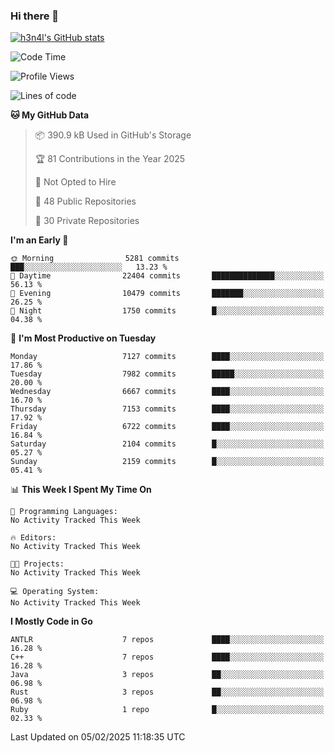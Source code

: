 ### Hi there 👋

[![h3n4l's GitHub stats](https://github-readme-stats.vercel.app/api?username=h3n4l&count_private=true&show_icons=true&theme=radical)](https://github.com/h3n4l/github-readme-stats)

<!--START_SECTION:waka-->
![Code Time](http://img.shields.io/badge/Code%20Time-2%2C055%20hrs%2019%20mins-blue)

![Profile Views](http://img.shields.io/badge/Profile%20Views-0-blue)

![Lines of code](https://img.shields.io/badge/From%20Hello%20World%20I%27ve%20Written-16.0%20million%20lines%20of%20code-blue)

**🐱 My GitHub Data** 

> 📦 390.9 kB Used in GitHub's Storage 
 > 
> 🏆 81 Contributions in the Year 2025
 > 
> 🚫 Not Opted to Hire
 > 
> 📜 48 Public Repositories 
 > 
> 🔑 30 Private Repositories 
 > 
**I'm an Early 🐤** 

```text
🌞 Morning                5281 commits        ███░░░░░░░░░░░░░░░░░░░░░░   13.23 % 
🌆 Daytime                22404 commits       ██████████████░░░░░░░░░░░   56.13 % 
🌃 Evening                10479 commits       ███████░░░░░░░░░░░░░░░░░░   26.25 % 
🌙 Night                  1750 commits        █░░░░░░░░░░░░░░░░░░░░░░░░   04.38 % 
```
📅 **I'm Most Productive on Tuesday** 

```text
Monday                   7127 commits        ████░░░░░░░░░░░░░░░░░░░░░   17.86 % 
Tuesday                  7982 commits        █████░░░░░░░░░░░░░░░░░░░░   20.00 % 
Wednesday                6667 commits        ████░░░░░░░░░░░░░░░░░░░░░   16.70 % 
Thursday                 7153 commits        ████░░░░░░░░░░░░░░░░░░░░░   17.92 % 
Friday                   6722 commits        ████░░░░░░░░░░░░░░░░░░░░░   16.84 % 
Saturday                 2104 commits        █░░░░░░░░░░░░░░░░░░░░░░░░   05.27 % 
Sunday                   2159 commits        █░░░░░░░░░░░░░░░░░░░░░░░░   05.41 % 
```


📊 **This Week I Spent My Time On** 

```text
💬 Programming Languages: 
No Activity Tracked This Week

🔥 Editors: 
No Activity Tracked This Week

🐱‍💻 Projects: 
No Activity Tracked This Week

💻 Operating System: 
No Activity Tracked This Week
```

**I Mostly Code in Go** 

```text
ANTLR                    7 repos             ████░░░░░░░░░░░░░░░░░░░░░   16.28 % 
C++                      7 repos             ████░░░░░░░░░░░░░░░░░░░░░   16.28 % 
Java                     3 repos             ██░░░░░░░░░░░░░░░░░░░░░░░   06.98 % 
Rust                     3 repos             ██░░░░░░░░░░░░░░░░░░░░░░░   06.98 % 
Ruby                     1 repo              █░░░░░░░░░░░░░░░░░░░░░░░░   02.33 % 
```




 Last Updated on 05/02/2025 11:18:35 UTC
<!--END_SECTION:waka-->

